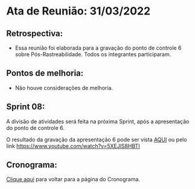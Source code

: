 # Ata de Reunião: 31/03/2022

## Retrospectiva:
- Essa reunião foi elaborada para a gravação do ponto de controle 6 sobre Pós-Rastreabilidade. Todos os integrantes participaram.

## Pontos de melhoria:
- Não houve considerações de melhoria.

## Sprint 08:
A divisão de atividades será feita na próxima Sprint, após a apresentação do ponto de controle 6.

O resultado da gravação da apresentação 6 pode ser vista [AQUI](https://requisitos-de-software.github.io/2021.2-PontoFacil/apresentacoes/apresentacao6/) ou pelo link <https://www.youtube.com/watch?v=5XEJlS8HBTI>



## Cronograma:

<a href="https://requisitos-de-software.github.io/2021.2-PontoFacil/planejamento/cronograma/">Clique aqui</a> para voltar para a página do Cronograma.